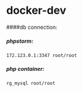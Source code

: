 # docker-dev

####db connection:
##### phpstorm:
`172.123.0.1:3347 root/root`

##### php container:
`rg_mysql root/root`

